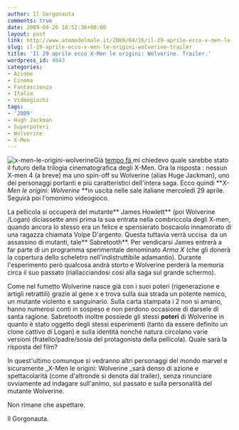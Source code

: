 ```yaml
---
author: Il Gorgonauta
comments: true
date: 2009-04-26 18:52:36+00:00
layout: post
link: http://www.atomodelmale.it/2009/04/26/il-29-aprile-ecco-x-men-le-origini-wolverine-trailer/
slug: il-29-aprile-ecco-x-men-le-origini-wolverine-trailer
title: 'Il 29 aprile ecco X-Men le origini: Wolverine. Trailer.'
wordpress_id: 4643
categories:
- Azione
- Cinema
- Fantascienza
- Italia
- Videogiochi
tags:
- '2009'
- Hugh Jackman
- Superpoteri
- Wolverine
- X-Men
---
```


![x-men-le-origini-wolverine](http://www.atomodelmale.it/wp-content/uploads/2009/04/x-men-le-origini-wolverine-224x300.jpg)Già [tempo fà ](http://www.atomodelmale.it/2007/06/15/x-men-la-trilogia-e-il-loro-futuro-cinematografico/)mi chiedevo quale sarebbe stato il futuro della trilogia cinematografica degli X-Men. Ora la risposta : nessun X-men 4 (a breve) ma uno spin-off su Wolverine (alias Huge Jackman), uno dei personaggi portanti e più caratteristici dell'intera saga. Ecco quindi **_X-Men le origini: Wolverine_ **in uscita nelle sale italiane mercoledì 29 aprile. Seguirà poi l'omonimo videogioco.

La pellicola si occuperà del mutante** James Howlett** (poi Wolverine /Logan) diciassette anni prima la sua entrata nella combriccola degli X-men, quando ancora lo stesso era un felice e spensierato boscaiolo innamorato di una ragazza chiamata Volpe D'argento. Questa tuttavia verrà uccisa  da un assassino di mutanti, tale** Sabretooth**. Per vendicarsi James entrerà a  far parte di un programma sperimentale denominato _Arma X_ (che gli donerà la copertura dello scheletro nell'indistruttibile adamantio). Durante l'esperimento però qualcosa andrà storto e Wolverine perderà la memoria circa il suo passato (riallacciandosi così alla saga sul grande schermo).

Come nel fumetto Wolverine nasce già con i suoi poteri (rigenerazione e artigli retrattili) grazie al gene x e trova sulla sua strada un potente nemico, un mutante violento e sanguinario. Sulla carta stampata i 2 non si amano, hanno numerosi conti in sospeso e non perdono occasione di darsele di santa ragione. Sabretooth inoltre possiede gli stessi **poteri** di Wolverine in quanto è stato oggetto degli stessi esperimenti (tanto da essere definito un clone cattivo di Logan) e sulla identità nonché natura circolano varie versioni (fratello/padre/sosia del protagonista della pellicola). Quale sarà la risposta del film?

<!-- more -->


In quest'ultimo comunque si vedranno altri personaggi del mondo marvel e sicuramente _X-Men le origini: Wolverine _sarà denso di azione e spettacolarità (come d'altronde si denota dal trailer), senza rinunciare ovviamente ad indagare sull'animo, sul passato e sulla personalità del mutante Wolverine.

Non rimane che aspettare.



Il Gorgonauta.
